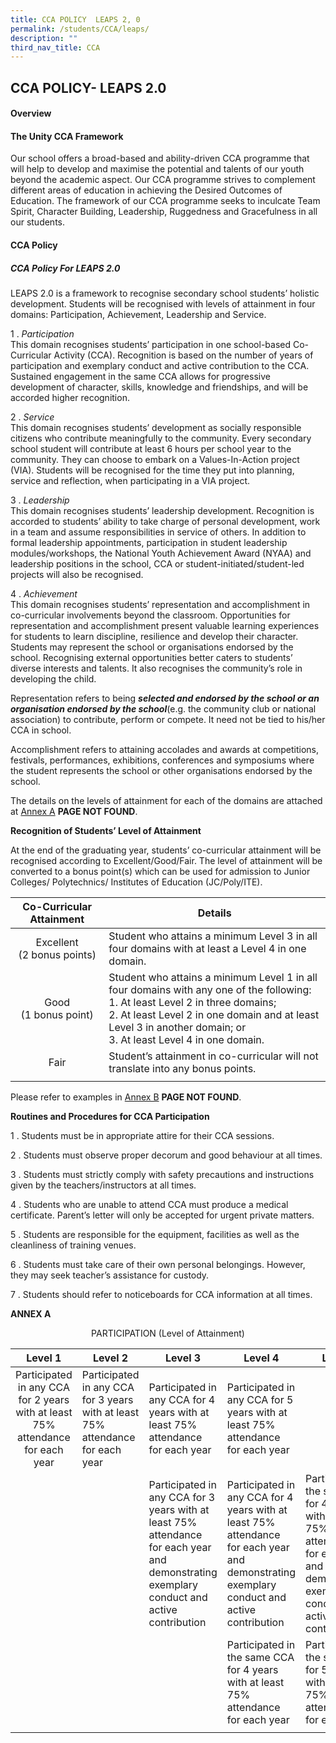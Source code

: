 ```yaml
---
title: CCA POLICY  LEAPS 2, 0
permalink: /students/CCA/leaps/
description: ""
third_nav_title: CCA
---
```

## CCA POLICY- LEAPS 2.0

#### Overview

#### The Unity CCA Framework

Our school offers a broad-based and ability-driven CCA programme that will help to develop and maximise the potential and talents of our youth beyond the academic aspect. Our CCA programme strives to complement different areas of education in achieving the Desired Outcomes of Education. The framework of our CCA programme seeks to inculcate Team Spirit, Character Building, Leadership, Ruggedness and Gracefulness in all our students.

#### CCA Policy 

##### CCA Policy For LEAPS 2.0  

LEAPS 2.0 is a framework to recognise secondary school students’ holistic development. Students will be recognised with levels of attainment in four domains: Participation, Achievement, Leadership and Service.

1 \.  _Participation_<br>
This domain recognises students’ participation in one school-based Co-Curricular Activity (CCA). Recognition is based on the number of years of participation and exemplary conduct and active contribution to the CCA. Sustained engagement in the same CCA allows for progressive development of character, skills, knowledge and friendships, and will be accorded higher recognition.   
  
2 \.  _Service_<br>
This domain recognises students’ development as socially responsible citizens who contribute meaningfully to the community. Every secondary school student will contribute at least 6 hours per school year to the community. They can choose to embark on a Values-In-Action project (VIA). Students will be recognised for the time they put into planning, service and reflection, when participating in a VIA project.   
  
3 \.  _Leadership_<br>
This domain recognises students’ leadership development. Recognition is accorded to students’ ability to take charge of personal development, work in a team and assume responsibilities in service of others. In addition to formal leadership appointments, participation in student leadership modules/workshops, the National Youth Achievement Award (NYAA) and leadership positions in the school, CCA or student-initiated/student-led projects will also be recognised.   
  
4 \.  _Achievement_<br>
This domain recognises students’ representation and accomplishment in co-curricular involvements beyond the classroom. Opportunities for representation and accomplishment present valuable learning experiences for students to learn discipline, resilience and develop their character. Students may represent the school or organisations endorsed by the school. Recognising external opportunities better caters to students’ diverse interests and talents. It also recognises the community’s role in developing the child.  
  
Representation refers to being **_selected and endorsed by the school or an organisation endorsed by the school_**(e.g. the community club or national association) to contribute, perform or compete. It need not be tied to his/her CCA in school.  
  
Accomplishment refers to attaining accolades and awards at competitions, festivals, performances, exhibitions, conferences and symposiums where the student represents the school or other organisations endorsed by the school.  
  
The details on the levels of attainment for each of the domains are attached at [Annex A](http://www.unitysec.moe.edu.sg/CCA.html#AnnexA) **PAGE NOT FOUND**.

**Recognition of Students’ Level of Attainment**

At the end of the graduating year, students’ co-curricular attainment will be recognised according to Excellent/Good/Fair. The level of attainment will be converted to a bonus point(s) which can be used for admission to Junior Colleges/ Polytechnics/ Institutes of Education (JC/Poly/ITE).

| Co-Curricular Attainment | Details |
|:---:|---|
| Excellent  <br>(2 bonus points) | Student who attains a minimum Level 3 in all four domains with at least a Level 4 in one domain. |
| Good  <br>(1 bonus point) | Student who attains a minimum Level 1 in all four domains with any one of the following:<br>1.  At least Level 2 in three domains;<br>2.  At least Level 2 in one domain and at least Level 3 in another domain; or<br>3.  At least Level 4 in one domain. |
| Fair | Student’s attainment in co-curricular will not translate into any bonus points. |
|  |  |

Please refer to examples in [Annex B](http://www.unitysec.moe.edu.sg/CCA.html#AnnexB) **PAGE NOT FOUND**.

**Routines and Procedures for CCA Participation**

1 \.  Students must be in appropriate attire for their CCA sessions.  
      
2 \.  Students must observe proper decorum and good behaviour at all times.  

3 \.  Students must strictly comply with safety precautions and instructions given by the teachers/instructors at all times.  

4 \.  Students who are unable to attend CCA must produce a medical certificate. Parent’s letter will only be accepted for urgent private matters.  

5 \.  Students are responsible for the equipment, facilities as well as the cleanliness of training venues.  

6 \.  Students must take care of their own personal belongings. However, they may seek teacher’s assistance for custody.  

7 \.  Students should refer to noticeboards for CCA information at all times.

**ANNEX A**
<p align=center>PARTICIPATION (Level of Attainment)</p>

| Level 1 | Level 2 | Level 3 | Level 4 | Level 5 |
|:---:|---|---|---|---|
| Participated in any CCA for 2 years with at least 75% attendance for each year | Participated in any CCA for 3 years with at least 75% attendance for each year | Participated in any CCA for 4 years with at least 75% attendance for each year | Participated in any CCA for 5 years with at least 75% attendance for each year |  |
|  |  | Participated in any CCA for 3 years with at least 75% attendance for each year and demonstrating exemplary conduct and active contribution | Participated in any CCA for 4 years with at least 75% attendance for each year and demonstrating exemplary conduct and active contribution | Participated in the same CCA for 4 years with at least 75% attendance for each year and demonstrating exemplary conduct and active contribution |
|  |  |  | Participated in the same CCA for 4 years with at least 75% attendance for each year | Participated in the same CCA for 5 years with at least 75% attendance for each year |
|  |  |  |  |  |
